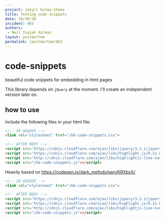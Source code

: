 ```yaml
---
project: jekyll bulma-theme
title: Testing code snippets
date: 30/30/30
incident: 003
authors:
 - Neil Isaiah Kalman
layout: postmortem
permalink: /postmortem/003
---
```


# code-snippets
beautiful code snippets for embedding in html pages

This library depends on `jQuery` at the moment. I'll create an independent version later on.

## how to use

include the following files in your html file:
```html
<!-- IN HEADER -->
<link rel="stylesheet" href="/kb-code-snippets.css">

<!-- AFTER BODY -->
<script src='https://cdnjs.cloudflare.com/ajax/libs/jquery/3.2.1/jquery.min.js'></script>
<script src='https://cdnjs.cloudflare.com/ajax/libs/highlight.js/9.12.0/highlight.min.js'></script>
<script src='http://cdnjs.cloudflare.com/ajax/libs/highlightjs-line-numbers.js/2.3.0/highlightjs-line-numbers.min.js'></script>
<script src="/kb-code-snippets.js"></script>
```

Heavily based on https://codepen.io/dark_mefody/pen/KRXbxX/

```html
<!-- IN HEADER -->
<link rel="stylesheet" href="/kb-code-snippets.css">

<!-- AFTER BODY -->
<script src='https://cdnjs.cloudflare.com/ajax/libs/jquery/3.2.1/jquery.min.js'></script>
<script src='https://cdnjs.cloudflare.com/ajax/libs/highlight.js/9.12.0/highlight.min.js'></script>
<script src='http://cdnjs.cloudflare.com/ajax/libs/highlightjs-line-numbers.js/2.3.0/highlightjs-line-numbers.min.js'></script>
<script src="/kb-code-snippets.js"></script>
```
